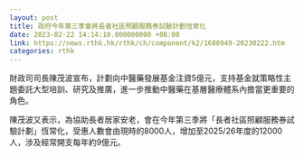 ```yaml
---
layout: post
title: 政府今年第三季會將長者社區照顧服務券試驗計劃恆常化
date: 2023-02-22 14:14:10.000000000 +08:00
link: https://news.rthk.hk/rthk/ch/component/k2/1688949-20230222.htm
categories: rthk
---
```


財政司司長陳茂波宣布，計劃向中醫藥發展基金注資5億元，支持基金就策略性主題委託大型培訓、研究及推廣，進一步推動中醫藥在基層醫療體系內擔當更重要的角色。

陳茂波又表示，為協助長者居家安老，會在今年第三季將「長者社區照顧服務券試驗計劃」恆常化，受惠人數會由現時的8000人，增加至2025/26年度的12000人，涉及經常開支每年約9億元。
